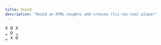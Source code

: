 ```yaml
---
title: Oxo2d 
description: "Oxo2d an HTML noughts and crosses (tic-tac-toe) player"
---
```


<pre class="oxo2d">
X O X
<a href="../2t/">.</a> O <a href="../31/">.</a>
<a href="../2z/">.</a> X O
</pre>
